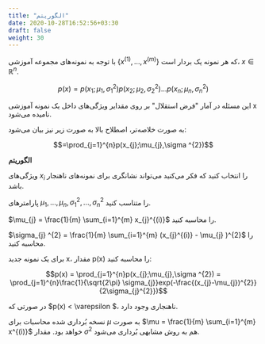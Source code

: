 ```yaml
---
title: "الگوریتم"
date: 2020-10-28T16:52:56+03:30
draft: false
weight: 30
---
```


با توجه به نمونه‌های مجموعه آموزشی {${x^{(1)}, ... , x^{(m)}}$} که هر نمونه یک بردار است، $x \in \mathbb{R}^{n}$.

$$p(x) = p(x_{1};\mu_{1},\sigma_{1}^{2})p(x_{2};\mu_{2},\sigma_{2}^{2})...p(x_{n};\mu _{n},\sigma _{n}^{2})$$

این مسئله در آمار "فرض استقلال" بر روی مقدایر ویژگی‌های داخل یک نمونه آموزشی x نامیده می‌شود.

به صورت خلاصه‌تر، اصطلاح بالا به صورت زیر نیز بیان می‌شود:

$$=\prod_{j=1}^{n}p(x_{j};\mu_{j},\sigma ^{2})$$

**الگوریتم**

ویژگی‌های $x_{i}$ را انتخاب کنید که فکر می‌کنید می‌تواند نشانگری برای نمونه‌های ناهنجار باشد.


پارامترهای $\mu_{1},...,\mu_{n},\sigma_{1}^{2},...,\sigma_{n}^{2}$ را متناسب کنید.

$\mu_{j} = \frac{1}{m} \sum_{i=1}^{m} x_{j}^{(i)}$ را محاسبه کنید.


$\sigma_{j} ^{2} = \frac{1}{m} \sum_{i=1}^{m} (x_{j}^{(i)} - \mu_{j} )^{2}$ را محاسبه کنید.


برای یک نمونه جدید x، مقدار p(x) را محاسبه کنید:

$$p(x) = \prod_{j=1}^{n}p(x_{j};\mu_{j},\sigma ^{2}) = \prod_{j=1}^{n}\frac{1}{\sqrt{2\pi} \sigma_{j}}exp(-\frac{(x_{j}-\mu_{j})^{2}}{2\sigma_{j}^{2}})$$

در صورتی که $p(x) < \varepsilon $، ناهنجاری وجود دارد.

نسخه بُرداری شده محاسبات برای $\mu$ به صورت $\mu = \frac{1}{m} \sum_{i=1}^{m} x^{(i)}$ خواهد بود. مقدار $\sigma^{2}$ هم به روش مشابهی بُرداری می‌شود.

